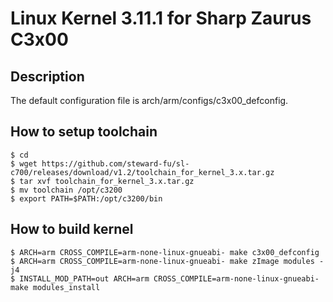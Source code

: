 # Linux Kernel 3.11.1 for Sharp Zaurus C3x00 
## Description
The default configuration file is arch/arm/configs/c3x00_defconfig.  
  
## How to setup toolchain
```console
$ cd
$ wget https://github.com/steward-fu/sl-c700/releases/download/v1.2/toolchain_for_kernel_3.x.tar.gz
$ tar xvf toolchain_for_kernel_3.x.tar.gz
$ mv toolchain /opt/c3200
$ export PATH=$PATH:/opt/c3200/bin
```
  
## How to build kernel
```console
$ ARCH=arm CROSS_COMPILE=arm-none-linux-gnueabi- make c3x00_defconfig
$ ARCH=arm CROSS_COMPILE=arm-none-linux-gnueabi- make zImage modules -j4
$ INSTALL_MOD_PATH=out ARCH=arm CROSS_COMPILE=arm-none-linux-gnueabi- make modules_install
```
